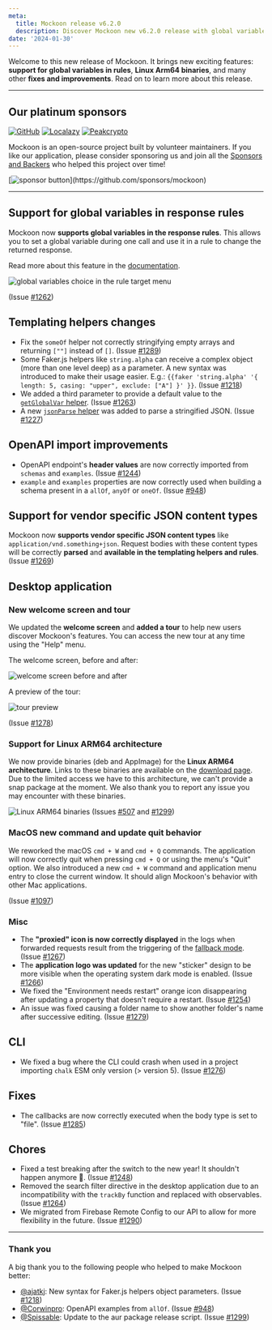 ```yaml
---
meta:
  title: Mockoon release v6.2.0
  description: Discover Mockoon new v6.2.0 release with global variables support in rules, Linux Arm64 binaries, and many other fixes and improvements.
date: '2024-01-30'
---
```


Welcome to this new release of Mockoon. It brings new exciting features: **support for global variables in rules**, **Linux Arm64 binaries**, and many other **fixes and improvements**. Read on to learn more about this release.

---

## Our platinum sponsors

[![GitHub](https://mockoon.com/images/sponsors/github.png)](https://github.blog/2023-04-12-github-accelerator-our-first-cohort-and-whats-next/)
[![Localazy](https://mockoon.com/images/sponsors/localazy.png)](https://localazy.com/register?ref=a9CiDC61gOac-azO)
[![Peakcrypto](https://mockoon.com/images/sponsors/peakcrypto.png)](https://www.peakcrypto.com/)

Mockoon is an open-source project built by volunteer maintainers. If you like our application, please consider sponsoring us and join all the [Sponsors and Backers](https://github.com/mockoon/mockoon/blob/main/backers.md) who helped this project over time!

[![sponsor button](https://mockoon.com/images/sponsor-btn-250.png?)](https://github.com/sponsors/mockoon)

---

## Support for global variables in response rules

Mockoon now **supports global variables in the response rules**. This allows you to set a global variable during one call and use it in a rule to change the returned response.

Read more about this feature in the [documentation](https://mockoon.com/docs/latest/route-responses/dynamic-rules/#1-target).

![global variables choice in the rule target menu](/images/releases/6.2.0/global-variables-response-rules.png)

(Issue [#1262](https://github.com/mockoon/mockoon/issues/1262))

## Templating helpers changes

- Fix the `someOf` helper not correctly stringifying empty arrays and returning `[""]` instead of `[]`. (Issue [#1289](https://github.com/mockoon/mockoon/issues/1289))
- Some Faker.js helpers like `string.alpha` can receive a complex object (more than one level deep) as a parameter. A new syntax was introduced to make their usage easier. E.g.:
  `{{faker 'string.alpha' '{ length: 5, casing: "upper", exclude: ["A"] }' }}`. (Issue [#1218](https://github.com/mockoon/mockoon/issues/1218))
- We added a third parameter to provide a default value to the [`getGlobalVar` helper](https://mockoon.com/docs/latest/templating/mockoon-helpers/#getglobalvar). (Issue [#1263](https://github.com/mockoon/mockoon/issues/1263))
- A new [`jsonParse` helper](https://mockoon.com/docs/latest/templating/mockoon-helpers/#jsonparse) was added to parse a stringified JSON. (Issue [#1227](https://github.com/mockoon/mockoon/issues/1227))

## OpenAPI import improvements

- OpenAPI endpoint's **header values** are now correctly imported from `schemas` and `examples`. (Issue [#1244](https://github.com/mockoon/mockoon/issues/1244))
- `example` and `examples` properties are now correctly used when building a schema present in a `allOf`, `anyOf` or `oneOf`. (Issue [#948](https://github.com/mockoon/mockoon/issues/948))

## Support for vendor specific JSON content types

Mockoon now **supports vendor specific JSON content types** like `application/vnd.something+json`. Request bodies with these content types will be correctly **parsed** and **available in the templating helpers and rules**. (Issue [#1269](https://github.com/mockoon/mockoon/issues/1269))

## Desktop application

### New welcome screen and tour

We updated the **welcome screen** and **added a tour** to help new users discover Mockoon's features. You can access the new tour at any time using the "Help" menu.

The welcome screen, before and after:

![welcome screen before and after](/images/releases/6.2.0/welcome-screen-before-after.png)

A preview of the tour:

![tour preview](/images/releases/6.2.0/new-tour-preview.png)

(Issue [#1278](https://github.com/mockoon/mockoon/pull/1278))

### Support for Linux ARM64 architecture

We now provide binaries (deb and AppImage) for the **Linux ARM64 architecture**. Links to these binaries are available on the [download page](https://mockoon.com/download/). Due to the limited access we have to this architecture, we can't provide a snap package at the moment. We also thank you to report any issue you may encounter with these binaries.

![Linux ARM64 binaries](/images/releases/6.2.0/linux-arm64.png)
(Issues [#507](https://github.com/mockoon/mockoon/issues/507) and [#1299](https://github.com/mockoon/mockoon/pull/1299))

### MacOS new command and update quit behavior

We reworked the macOS `cmd + W` and `cmd + Q` commands. The application will now correctly quit when pressing `cmd + Q` or using the menu's "Quit" option. We also introduced a new `cmd + W` command and application menu entry to close the current window. It should align Mockoon's behavior with other Mac applications.

(Issue [#1097](https://github.com/mockoon/mockoon/issues/1097))

### Misc

- The **"proxied" icon is now correctly displayed** in the logs when forwarded requests result from the triggering of the [fallback mode](https://mockoon.com/docs/latest/route-responses/multiple-responses/#fallback-mode). (Issue [#1267](https://github.com/mockoon/mockoon/issues/1267))
- The **application logo was updated** for the new "sticker" design to be more visible when the operating system dark mode is enabled. (Issue [#1266](https://github.com/mockoon/mockoon/issues/1266))
- We fixed the "Environment needs restart" orange icon disappearing after updating a property that doesn't require a restart. (Issue [#1254](https://github.com/mockoon/mockoon/pull/1254))
- An issue was fixed causing a folder name to show another folder's name after successive editing. (Issue [#1279](https://github.com/mockoon/mockoon/issues/1279))

## CLI

- We fixed a bug where the CLI could crash when used in a project importing `chalk` ESM only version (> version 5). (Issue [#1276](https://github.com/mockoon/mockoon/issues/1276))

## Fixes

- The callbacks are now correctly executed when the body type is set to "file". (Issue [#1285](https://github.com/mockoon/mockoon/issues/1285))

## Chores

- Fixed a test breaking after the switch to the new year! It shouldn't happen anymore 🙂. (Issue [#1248](https://github.com/mockoon/mockoon/issues/1248))
- Removed the search filter directive in the desktop application due to an incompatibility with the `trackBy` function and replaced with observables. (Issue [#1264](https://github.com/mockoon/mockoon/pull/1264))
- We migrated from Firebase Remote Config to our API to allow for more flexibility in the future. (Issue [#1290](https://github.com/mockoon/mockoon/pull/1290))

---

### Thank you

A big thank you to the following people who helped to make Mockoon better:

- [@ajatkj](https://github.com/ajatkj): New syntax for Faker.js helpers object parameters. (Issue [#1218](https://github.com/mockoon/mockoon/issues/1218))
- [@Corwinpro](https://github.com/Corwinpro): OpenAPI examples from `allOf`. (Issue [#948](https://github.com/mockoon/mockoon/issues/948))
- [@Spissable](https://github.com/Spissable): Update to the aur package release script. (Issue [#1299](https://github.com/mockoon/mockoon/pull/1299))
